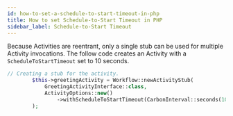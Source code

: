 ```yaml
---
id: how-to-set-a-schedule-to-start-timeout-in-php
title: How to set Schedule-to-Start Timeout in PHP
sidebar_label: Schedule-to-Start Timeout
---
```


Because Activities are reentrant, only a single stub can be used for multiple Activity invocations.
The follow code creates an Activity with a `ScheduleToStartTimeout` set to 10 seconds.

```php
// Creating a stub for the activity.
        $this->greetingActivity = Workflow::newActivityStub(
            GreetingActivityInterface::class,
            ActivityOptions::new()
                ->withScheduleToStartTimeout(CarbonInterval::seconds(10))
        );
```
